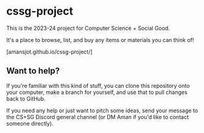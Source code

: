 # cssg-project

This is the 2023-24 project for Computer Science + Social Good. 

It's a place to browse, list, and buy any items or materials you can think of!

[amansjot.github.io/cssg-project/]

## Want to help?

If you're familiar with this kind of stuff, you can clone this repository onto your computer, make a branch for yourself, and use that to pull changes back to GitHub. 

If you need any help or just want to pitch some ideas, send your message to the CS+SG Discord general channel (or DM Aman if you'd like to contact someone directly).